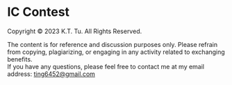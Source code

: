 # IC Contest
  
Copyright © 2023 K.T. Tu. All Rights Reserved.  
  
The content is for reference and discussion purposes only. Please refrain from copying, plagiarizing, or engaging in any activity related to exchanging benefits.  
If you have any questions, please feel free to contact me at my email address: ting6452@gmail.com
